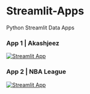 # Streamlit-Apps
Python Streamlit Data Apps

### App 1 | Akashjeez 
[![Streamlit App](https://static.streamlit.io/badges/streamlit_badge_black_white.svg)](https://share.streamlit.io/akashjeez/Streamlit-Apps/main/akashjeez.py)

### App 2 | NBA League 
[![Streamlit App](https://static.streamlit.io/badges/streamlit_badge_black_white.svg)](https://share.streamlit.io/akashjeez/Streamlit-Apps/main/NBA_League.py)
